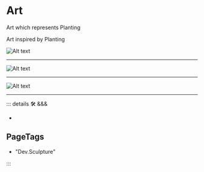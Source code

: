 
# Art

Art which represents Planting

Art inspired by Planting

![Alt text](/art/CellularDecomposition.jpg)

---

![Alt text](/art/LegMOTONOverlap.jpg)

---

![Alt text](/art/PeelStationFloor.jpg)

---

<!-- =================================================== -->
<!-- =================================================== -->
<!-- =================================================== -->
<!-- =================================================== -->
<!-- =================================================== -->
::: details 🛠 <dev>&&&</dev>

-

<h2>PageTags</h2>

- "Dev.Sculpture"

:::
